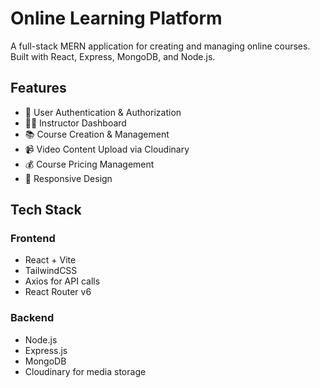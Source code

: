 # Online Learning Platform

A full-stack MERN application for creating and managing online courses. Built with React, Express, MongoDB, and Node.js.

## Features

- 🔐 User Authentication & Authorization
- 👨‍🏫 Instructor Dashboard
- 📚 Course Creation & Management
- 📹 Video Content Upload via Cloudinary
- 💰 Course Pricing Management
- 📱 Responsive Design

## Tech Stack

### Frontend
- React + Vite
- TailwindCSS
- Axios for API calls
- React Router v6

### Backend
- Node.js
- Express.js
- MongoDB
- Cloudinary for media storage
